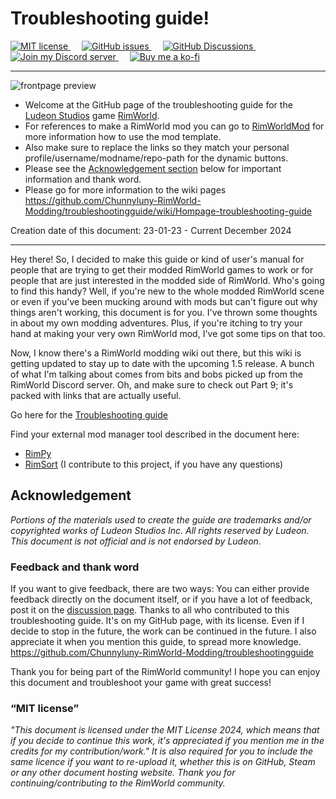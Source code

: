 # Troubleshooting guide!

<a href="https://github.com/Chunnyluny-RimWorld-Modding/troubleshootingguide/blob/Master/LICENSE">
  <img alt="MIT license" src="https://img.shields.io/github/license/Chunnyluny-RimWorld-Modding/troubleshootingguide?style=for-the-badge&logo=github&color=magenta" />
</a>
&emsp;
<a href="https://github.com/Chunnyluny-RimWorld-Modding/troubleshootingguide/issues">
 <img alt="GitHub issues" src="https://img.shields.io/github/issues/Chunnyluny-RimWorld-Modding/troubleshootingguide?style=for-the-badge&logo=github&color=magenta" />
</a>
&emsp;
<a href="https://github.com/Chunnyluny-RimWorld-Modding/troubleshootingguide/discussions">
 <img alt="GitHub Discussions" src="https://img.shields.io/github/discussions/Chunnyluny-RimWorld-Modding/troubleshootingguide?style=for-the-badge&logo=github&color=magenta" />
</a>
&emsp;
<a href="https://discord.gg/NjbW9RTQkA">
  <img alt="Join my Discord server" src="https://img.shields.io/badge/join_my_discord-server-magenta?style=for-the-badge&logo=discord" />
</a>
&emsp;
<a href="https://ko-fi.com/Chunnyluny">
  <img alt="Buy me a ko-fi" src="https://shields.io/badge/ko--fi-Buy_me_a_ko_fi-magenta?logo=ko-fi&style=for-the-badge" />
</a>

---

![frontpage preview](https://github.com/user-attachments/assets/2456403a-0898-4de8-852a-f63e579a82d3)


- Welcome at the GitHub page of the troubleshooting guide for the [Ludeon Studios](https://ludeon.com) game [RimWorld](https://rimworldgame.com).
- For references to make a RimWorld mod you can go to [RimWorldMod](https://github.com/Chunnyluny-RimWorld-Modding/RimWorldMod/wiki) for more information how to use the mod template.
- Also make sure to replace the links so they match your personal profile/username/modname/repo-path for the dynamic buttons.
- Please see the [Acknowledgement section](#Acknowledgement) below for important information and thank word.
- Please go for more information to the wiki pages https://github.com/Chunnyluny-RimWorld-Modding/troubleshootingguide/wiki/Hompage-troubleshooting-guide 

Creation date of this document: 23-01-23 - Current December 2024

---

Hey there! So, I decided to make this guide or kind of user's manual for people that are trying to get their modded RimWorld games to work or for people that are just interested in the modded side of RimWorld. Who's going to find this handy? Well, if you're new to the whole modded RimWorld scene or even if you've been mucking around with mods but can't figure out why things aren't working, this document is for you. I've thrown some thoughts in about my own modding adventures. Plus, if you're itching to try your hand at making your very own RimWorld mod, I've got some tips on that too.

Now, I know there's a RimWorld modding wiki out there, but this wiki is getting updated to stay up to date with the upcoming 1.5 release. A bunch of what I'm talking about comes from bits and bobs picked up from the RimWorld Discord server. Oh, and make sure to check out Part 9; it's packed with links that are actually useful.

Go here for the [Troubleshooting guide](https://docs.google.com/document/d/1Hw0vxHBisM4mCju-XqGhaDf0O8Eu8ZGbjd7qLjTtrso/edit?usp=sharing)

Find your external mod manager tool described in the document here:
- [RimPy](https://github.com/rimpy-custom/RimPy/releases)
- [RimSort](https://github.com/RimSort/RimSort) (I contribute to this project, if you have any questions)

## Acknowledgement
*Portions of the materials used to create the guide are trademarks and/or copyrighted works of Ludeon Studios Inc. All rights reserved by Ludeon. This document is not official and is not endorsed by Ludeon.*

### Feedback and thank word

If you want to give feedback, there are two ways: You can either provide feedback directly on the document itself, or if you have a lot of feedback, post it on the [discussion page](https://github.com/Chunnyluny-RimWorld-Modding/troubleshootingguide/discussions). Thanks to all who contributed to this troubleshooting guide. It's on my GitHub page, with its license. Even if I decide to stop in the future, the work can be continued in the future. I also appreciate it when you mention this guide, to spread more knowledge. <https://github.com/Chunnyluny-RimWorld-Modding/troubleshootingguide>

Thank you for being part of the RimWorld community! I hope you can enjoy this document and troubleshoot your game with great success!

### “MIT license”
_*"This document is licensed under the MIT License 2024, which means that if you decide to continue this work, it's appreciated if you mention me in the credits for my contribution/work."*
It is also required for you to include the same licence if you want to re-upload it, whether this is on GitHub, Steam or any other document hosting website. Thank you for continuing/contributing to the RimWorld community._
